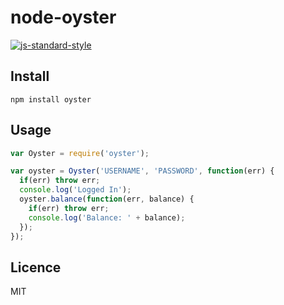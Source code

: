 # node-oyster

[![js-standard-style](https://img.shields.io/badge/code%20style-standard-brightgreen.svg?style=flat)](https://github.com/feross/standard)

## Install

`npm install oyster`

## Usage

```javascript
var Oyster = require('oyster');

var oyster = Oyster('USERNAME', 'PASSWORD', function(err) {
  if(err) throw err;
  console.log('Logged In');
  oyster.balance(function(err, balance) {
    if(err) throw err;
    console.log('Balance: ' + balance);
  });
});
```

## Licence

MIT